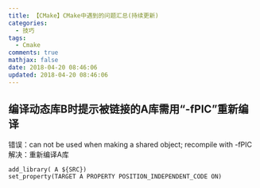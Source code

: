 ```yaml
---
title: 【CMake】CMake中遇到的问题汇总(持续更新)
categories:
  - 技巧
tags:
  - Cmake
comments: true
mathjax: false
date: 2018-04-20 08:46:06
updated: 2018-04-20 08:46:06
---
```


## 编译动态库B时提示被链接的A库需用“-fPIC”重新编译
错误：can not be used when making a shared object; recompile with -fPIC    
解决：重新编译A库    
```
add_library( A ${SRC})
set_property(TARGET A PROPERTY POSITION_INDEPENDENT_CODE ON)
```
